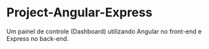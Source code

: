# Project-Angular-Express
Um painel de controle (Dashboard) utilizando Angular no front-end e Express no back-end.
